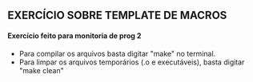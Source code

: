 ## EXERCÍCIO SOBRE TEMPLATE DE MACROS

#### Exercício feito para monitoria de prog 2

 - Para compilar os arquivos basta digitar "make" no terminal.
 - Para limpar os arquivos temporários (.o e executáveis),
basta digitar "make clean"